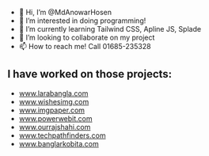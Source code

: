 - 👋 Hi, I’m @MdAnowarHosen
- 👀 I’m interested in doing programming!
- 🌱 I’m currently learning Tailwind CSS, Apline JS, Splade
- 💞️ I’m looking to collaborate on my project
- 📫 How to reach me! Call 01685-235328

**I have worked on those projects:**
------------------------
- www.larabangla.com
- www.wishesimg.com
- www.imgpaper.com
- www.powerwebit.com
- www.ourrajshahi.com
- www.techpathfinders.com
- www.banglarkobita.com


<!---
MdAnowarHosen/MdAnowarHosen is a ✨ special ✨ repository because its `README.md` (this file) appears on your GitHub profile.
You can click the Preview link to take a look at your changes.
--->
